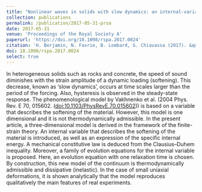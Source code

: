```yaml
---
title: "Nonlinear waves in solids with slow dynamics: an internal-variable model"
collection: publications
permalink: /publication/2017-05-31-prsa
date: 2017-05-31
venue: 'Proceedings of the Royal Society A'
paperurl: 'https://doi.org/10.1098/rspa.2017.0024'
citation: 'H. Berjamin, N. Favrie, B. Lombard, G. Chiavassa (2017). &quot;Nonlinear waves in solids with slow dynamics: an internal-variable model&quot; <i>Proceedings of the Royal Society A</i> 473(2201), 20170024.'
doi: 10.1098/rspa.2017.0024
select: true
---
```


In heterogeneous solids such as rocks and concrete, the speed of sound diminishes with the strain
amplitude of a dynamic loading (softening). This decrease, known as ‘slow dynamics’, occurs at time scales larger than the period of the forcing. Also, hysteresis is observed in the steady-state response. The phenomenological model by Vakhnenko et al. (2004 Phys. Rev. E 70, 015602. ([doi:10.1103/PhysRevE.70.015602](http://dx.doi.org/doi:10.1103/PhysRevE.70.015602))) is based on a variable that describes the softening of the material. However, this model is one dimensional and it is not thermodynamically admissible. In the present article, a three-dimensional model is derived in the framework of the finite-strain theory. An internal variable that describes the softening of the material is introduced, as well as an expression of the specific internal energy. A mechanical constitutive law is deduced from the Clausius–Duhem inequality. Moreover, a family of evolution equations for the internal variable is proposed. Here, an evolution equation with one relaxation time is chosen. By construction, this new model of the continuum is thermodynamically admissible and dissipative (inelastic). In the case of small uniaxial deformations, it is shown analytically that the model reproduces qualitatively the main features of real experiments.